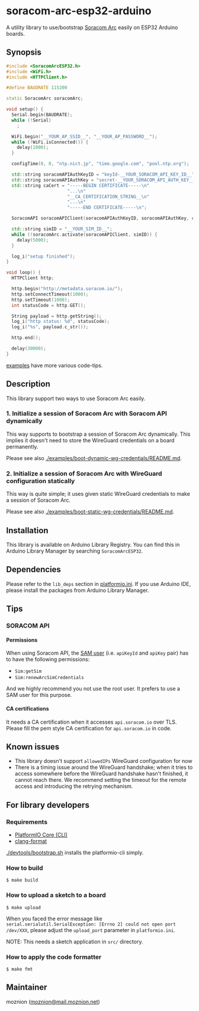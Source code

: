 # soracom-arc-esp32-arduino

A utility library to use/bootstrap [Soracom Arc](https://www.soracom.io/products/arc/) easily on ESP32 Arduino boards.

## Synopsis

```ino
#include <SoracomArcESP32.h>
#include <WiFi.h>
#include <HTTPClient.h>

#define BAUDRATE 115200

static SoracomArc soracomArc;

void setup() {
  Serial.begin(BAUDRATE);
  while (!Serial)
    ;

  WiFi.begin("__YOUR_AP_SSID__", "__YOUR_AP_PASSWORD__");
  while (!WiFi.isConnected()) {
    delay(1000);
  }

  configTime(0, 0, "ntp.nict.jp", "time.google.com", "pool.ntp.org");

  std::string soracomAPIAuthKeyID = "keyId-__YOUR_SORACOM_API_KEY_ID__";
  std::string soracomAPIAuthKey = "secret-__YOUR_SORACOM_API_AUTH_KEY__";
  std::string caCert = "-----BEGIN CERTIFICATE-----\n"
                       "...\n"
                       "__CA_CERTIFICATION_STRING__\n"
                       "...\n"
                       "-----END CERTIFICATE-----\n";

  SoracomAPI soracomAPIClient(soracomAPIAuthKeyID, soracomAPIAuthKey, caCert);

  std::string simID = "__YOUR_SIM_ID__";
  while (!soracomArc.activate(soracomAPIClient, simID)) {
    delay(5000);
  }

  log_i("setup finished");
}

void loop() {
  HTTPClient http;

  http.begin("http://metadata.soracom.io/");
  http.setConnectTimeout(1000);
  http.setTimeout(1000);
  int statusCode = http.GET();

  String payload = http.getString();
  log_i("http status: %d", statusCode);
  log_i("%s", payload.c_str());

  http.end();

  delay(30000);
}
```

[examples](./examples/) have more various code-tips.

## Description

This library support two ways to use Soracom Arc easily.

### 1. Initialize a session of Soracom Arc with Soracom API dynamically

This way supports to bootstrap a session of Soracom Arc dynamically. This implies it doesn't need to store the WireGuard credentials on a board permanently.

Please see also [./examples/boot-dynamic-wg-credentials/README.md](./examples/boot-dynamic-wg-credentials/README.md).

### 2. Initialize a session of Soracom Arc with WireGuard configuration statically

This way is quite simple; it uses given static WireGuard credentials to make a session of Soracom Arc.

Please see also [./examples/boot-static-wg-credentials/README.md](./examples/boot-static-wg-credentials/README.md).

## Installation

This library is available on Arduino Library Registry. You can find this in Arduino Library Manager by searching `SoracomArcESP32`.

## Dependencies

Please refer to the `lib_deps` section in [platformio.ini](./platformio.ini). If you use Arduino IDE, please install the packages from Arduino Library Manager.

## Tips

### SORACOM API

#### Permissions

When using Soracom API, the [SAM user](https://developers.soracom.io/en/docs/security/users-and-roles/) (i.e. `apiKeyId` and `apiKey` pair) has to have the following permissions:

- `Sim:getSim`
- `Sim:renewArcSimCredentials`

And we highly recommend you not use the root user. It prefers to use a SAM user for this purpose.

#### CA certifications

It needs a CA certification when it accesses `api.soracom.io` over TLS. Please fill the pem style CA certification for `api.soracom.io` in code.

## Known issues

- This library doesn't support `allowedIPs` WireGuard configuration for now
- There is a timing issue around the WireGuard handshake; when it tries to access somewhere before the WireGuard handshake hasn't finished, it cannot reach there. We recommend setting the timeout for the remote access and introducing the retrying mechanism.

## For library developers

### Requirements

- [PlatformIO Core (CLI)](https://platformio.org/install/cli)
- [clang-format](https://clang.llvm.org/docs/ClangFormat.html)

[./devtools/bootstrap.sh](./devtools/bootstrap.sh) installs the platformio-cli simply.

### How to build

```shell
$ make build
```

### How to upload a sketch to a board

```shell
$ make upload
```

When you faced the error message like `serial.serialutil.SerialException: [Errno 2] could not open port /dev/XXX`, please adjust the `upload_port` parameter in `platformio.ini`.

NOTE: This needs a sketch application in `src/` directory.

### How to apply the code formatter

```shell
$ make fmt
```

## Maintainer

moznion (<moznion@mail.moznion.net>)

